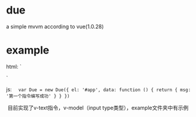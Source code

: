 # due
a simple mvvm according to vue(1.0.28)
# example
html:
`<body>
  <div id="app">
    <p v-text="msg"></p>
  </div>
</body>`

js:
`  var Due = new Due({
    el: '#app',
    data: function () {
      return {
        msg: '第一个指令编写成功'
      }
    }
  })`
  
  目前实现了v-text指令，v-model（input type类型），example文件夹中有示例

